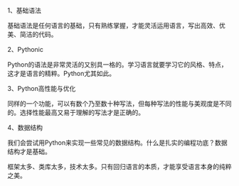 1、基础语法

基础语法是任何语言的基础，只有熟练掌握，才能灵活运用语言，写出高效、优美、简洁的代码。

2、Pythonic

Python的语法是非常灵活的又别具一格的。学习语言就要学习它的风格、特点，这才是语言的精粹。Python尤其如此。

3、Python高性能与优化

同样的一个功能，可以有数个乃至数十种写法，但每种写法的性能与美观度是不同的。选择性能最高又易于理解的写法才是正确的。

4、数据结构

我们会尝试用Python来实现一些常见的数据结构。什么是扎实的编程功底？数据结构才是基础。


框架太多、类库太多，技术太多。只有回归语言的本质，才能享受语言本身的纯粹之美。

